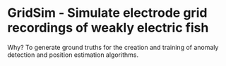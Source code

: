# GridSim - Simulate electrode grid recordings of weakly electric fish
Why? To generate ground truths for the creation and training of anomaly detection and position estimation algorithms.

